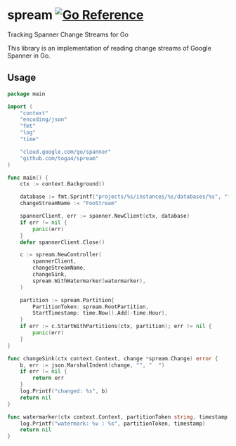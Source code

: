 # spream [![Go Reference](https://pkg.go.dev/badge/github.com/toga4/spream.svg)](https://pkg.go.dev/github.com/toga4/spream)

Tracking Spanner Change Streams for Go

This library is an implementation of reading change streams of Google Spanner in Go.

## Usage

```go
package main

import (
	"context"
	"encoding/json"
	"fmt"
	"log"
	"time"

	"cloud.google.com/go/spanner"
	"github.com/toga4/spream"
)

func main() {
	ctx := context.Background()

	database := fmt.Sprintf("projects/%s/instances/%s/databases/%s", "foo-project", "foo-instance", "foo-database")
	changeStreamName := "FooStream"

	spannerClient, err := spanner.NewClient(ctx, database)
	if err != nil {
		panic(err)
	}
	defer spannerClient.Close()

	c := spream.NewController(
		spannerClient,
		changeStreamName,
		changeSink,
		spream.WithWatermarker(watermarker),
	)

	partition := spream.Partition{
		PartitionToken: spream.RootPartition,
		StartTimestamp: time.Now().Add(-time.Hour),
	}
	if err := c.StartWithPartitions(ctx, partition); err != nil {
		panic(err)
	}
}

func changeSink(ctx context.Context, change *spream.Change) error {
	b, err := json.MarshalIndent(change, "", "  ")
	if err != nil {
		return err
	}
	log.Printf("changed: %s", b)
	return nil
}

func watermarker(ctx context.Context, partitionToken string, timestamp time.Time) error {
	log.Printf("watermark: %v : %s", partitionToken, timestamp)
	return nil
}
```
